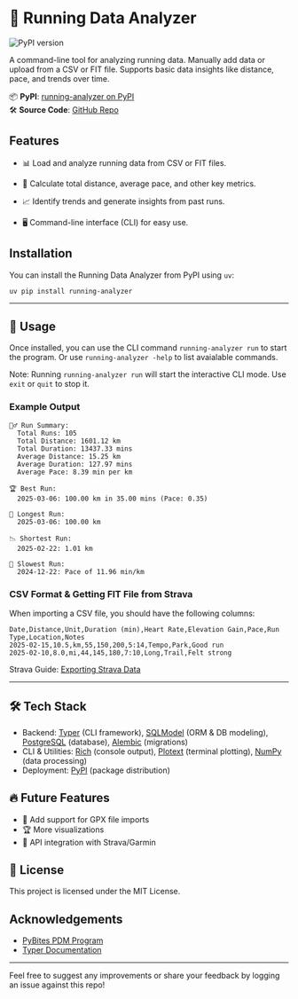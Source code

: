# 🏃 Running Data Analyzer

![PyPI version](https://img.shields.io/pypi/v/running-analyzer?color=blue&label=PyPI)

A command-line tool for analyzing running data. Manually add data or upload from a CSV or FIT file. Supports basic data insights like distance, pace, and trends over time.

📦 **PyPI**: [running-analyzer on PyPI](https://pypi.org/project/running-analyzer/)  
🛠 **Source Code**: [GitHub Repo](https://github.com/Zmerrill1/running-analyzer)  


## Features

- 📊 Load and analyze running data from CSV or FIT files.

- 📏 Calculate total distance, average pace, and other key metrics.

- 📈 Identify trends and generate insights from past runs.

- 🖥️ Command-line interface (CLI) for easy use.


## Installation
You can install the Running Data Analyzer from PyPI using `uv`:
```
uv pip install running-analyzer
```

---

## 🚀 Usage
Once installed, you can use the CLI command `running-analyzer run` to start the program. Or use `running-analyzer -help` to list avaialable commands.

Note: Running `running-analyzer run` will start the interactive CLI mode. Use `exit` or `quit` to stop it. 

### Example Output
```
🏃‍♂️ Run Summary:
  Total Runs: 105
  Total Distance: 1601.12 km
  Total Duration: 13437.33 mins
  Average Distance: 15.25 km
  Average Duration: 127.97 mins
  Average Pace: 8.39 min per km

🏆 Best Run:
  2025-03-06: 100.00 km in 35.00 mins (Pace: 0.35)

📏 Longest Run:
  2025-03-06: 100.00 km

📉 Shortest Run:
  2025-02-22: 1.01 km

🐢 Slowest Run:
  2024-12-22: Pace of 11.96 min/km
```

### CSV Format & Getting FIT File from Strava
When importing a CSV file, you should have the following columns:
```
Date,Distance,Unit,Duration (min),Heart Rate,Elevation Gain,Pace,Run Type,Location,Notes
2025-02-15,10.5,km,55,150,200,5:14,Tempo,Park,Good run
2025-02-10,8.0,mi,44,145,180,7:10,Long,Trail,Felt strong
```

Strava Guide: [Exporting Strava Data](https://support.strava.com/hc/en-us/articles/216918437-Exporting-your-Data-and-Bulk-Export)

---

## 🛠️ Tech Stack
- Backend: [Typer](https://typer.tiangolo.com) (CLI framework), [SQLModel](https://sqlmodel.tiangolo.com) (ORM & DB modeling), [PostgreSQL](https://www.postgresql.org) (database), [Alembic](https://pypi.org/project/alembic/) (migrations)
- CLI & Utilities: [Rich](https://rich.readthedocs.io/en/stable/console.html) (console output), [Plotext](https://pypi.org/project/plotext/) (terminal plotting), [NumPy](https://www.google.com/search?client=safari&rls=en&q=numpy&ie=UTF-8&oe=UTF-8&safe=active) (data processing)
- Deployment: [PyPI](https://pypi.org) (package distribution)

## 🔥 Future Features

- 📅 Add support for GPX file imports
- 🏆 More visualizations
- 📝 API integration with Strava/Garmin


## 📄 License

This project is licensed under the MIT License.

## Acknowledgements

- [PyBites PDM Program](https://pybit.es/catalogue/the-pdm-program/)
- [Typer Documentation](https://typer.tiangolo.com)

---
Feel free to suggest any improvements or share your feedback by logging an issue against this repo!
